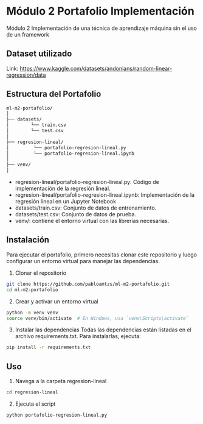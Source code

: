 # Módulo 2 Portafolio Implementación
Módulo 2 Implementación de una técnica de aprendizaje máquina sin el uso de un framework

## Dataset utilizado
Link: https://www.kaggle.com/datasets/andonians/random-linear-regression/data

## Estructura del Portafolio
```bash
ml-m2-portafolio/ 
│ 
├── datasets/
│        └── train.csv 
│        └── test.csv
│
├── regresion-lineal/ 
│         └── portafolio-regresion-lineal.py
│         └── portafolio-regresion-lineal.ipynb 
│
├── venv/
│
```
- regresion-lineal/portafolio-regresion-lineal.py: Código de implementación de la regresión lineal.
- regresion-lineal/portafolio-regresion-lineal.ipynb: Implementación de la regresión lineal en un Jupyter Notebook
- datasets/train.csv: Conjunto de datos de entrenamiento.
- datasets/test.csv: Conjunto de datos de prueba.
- venv/: contiene el entorno virtual con las librerias necesarias.

## Instalación
Para ejecutar el portafolio, primero necesitas clonar este repositorio y luego configurar un entorno virtual para manejar las dependencias.

1. Clonar el repositorio
```bash
git clone https://github.com/pabloamtzs/ml-m2-portafolio.git
cd ml-m2-portafolio
```

2. Crear y activar un entorno virtual
```bash
python -m venv venv
source venv/bin/activate  # En Windows, usa `venv\Scripts\activate`
```
3. Instalar las dependencias
Todas las dependencias están listadas en el archivo requirements.txt. Para instalarlas, ejecuta:
```bash
pip install -r requirements.txt
```

## Uso
1. Navega a la carpeta regresion-lineal
```bash
cd regresion-lineal
```

2. Ejecuta el script
```bash
python portafolio-regresion-lineal.py
```

